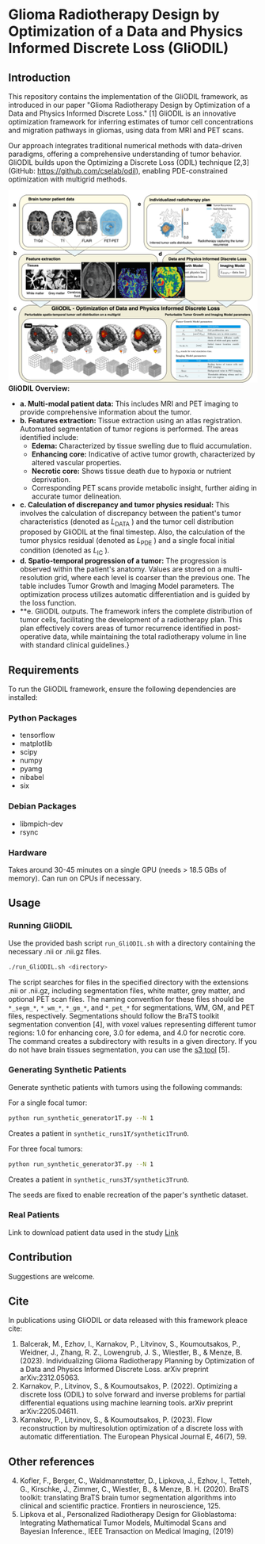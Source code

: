 
# Glioma Radiotherapy Design by Optimization of a Data and Physics Informed Discrete Loss (GliODIL)

## Introduction

This repository contains the implementation of the GliODIL framework, as introduced in our paper "Glioma Radiotherapy Design by Optimization of a Data and Physics Informed Discrete Loss." \[1\] GliODIL is an innovative optimization framework for inferring estimates of tumor cell concentrations and migration pathways in gliomas, using data from MRI and PET scans.

Our approach integrates traditional numerical methods with data-driven paradigms, offering a comprehensive understanding of tumor behavior. GliODIL builds upon  the Optimizing a Discrete Loss (ODIL) technique \[2,3\] (GitHub: https://github.com/cselab/odil),  enabling PDE-constrained optimization with multigrid methods.


![Overview Figure](figures/overview_full.png) 
**GliODIL Overview:**
- **a. Multi-modal patient data:** This includes MRI and PET imaging to provide comprehensive information about the tumor.
- **b. Features extraction:** Tissue extraction using an atlas registration. Automated segmentation of tumor regions is performed. The areas identified include:
  - **Edema:** Characterized by tissue swelling due to fluid accumulation.
  - **Enhancing core:** Indicative of active tumor growth, characterized by altered vascular properties.
  - **Necrotic core:** Shows tissue death due to hypoxia or nutrient deprivation.
  - Corresponding PET scans provide metabolic insight, further aiding in accurate tumor delineation.
- **c. Calculation of discrepancy and tumor physics residual:** This involves the calculation of discrepancy between the patient's tumor characteristics \(denoted as $L_{\text{DATA}}$ \) and the tumor cell distribution proposed by GliODIL at the final timestep. Also, the calculation of the tumor physics residual \(denoted as $L_{\text{PDE}}$ \) and a single focal initial condition \(denoted as $L_{\text{IC}}$ \).
- **d. Spatio-temporal progression of a tumor:** The progression is observed within the patient's anatomy. Values are stored on a multi-resolution grid, where each level is coarser than the previous one. The table includes Tumor Growth and Imaging Model parameters. The optimization process utilizes automatic differentiation and is guided by the loss function. 
- **e. GliODIL outputs. The framework infers the complete distribution of tumor cells, facilitating the development of a radiotherapy plan. This plan effectively covers areas of tumor recurrence identified in post-operative data, while maintaining the total radiotherapy volume in line with standard clinical guidelines.}
## Requirements

To run the GliODIL framework, ensure the following dependencies are installed:

### Python Packages
- tensorflow
- matplotlib
- scipy
- numpy
- pyamg
- nibabel
- six

### Debian Packages
- libmpich-dev
- rsync

### Hardware
Takes around 30-45 minutes on a single GPU (needs > 18.5 GBs of memory). Can run on CPUs if necessary.

## Usage

### Running GliODIL

Use the provided bash script `run_GliODIL.sh` with a directory containing the necessary .nii or .nii.gz files.

```bash
./run_GliODIL.sh <directory>
```
The script searches for files in the specified directory with the extensions .nii or .nii.gz, including segmentation files, white matter, grey matter, and optional PET scan files. The naming convention for these files should be `*_segm_*`, `*_wm_*`, `*_gm_*`, and `*_pet_*` for segmentations, WM, GM, and PET files, respectively. Segmentations should follow the BraTS toolkit segmentation convention \[4], with voxel values representing different tumor regions: 1.0 for enhancing core, 3.0 for edema, and 4.0 for necrotic core. The command creates a subdirectory with results in a given directory.  If you do not have brain tissues segmentation, you can use the [s3 tool](https://github.com/JanaLipkova/s3) \[5\].




### Generating Synthetic Patients

Generate synthetic patients with tumors using the following commands:

For a single focal tumor:
```bash
python run_synthetic_generator1T.py --N 1
```
Creates a patient in `synthetic_runs1T/synthetic1Trun0`.

For three focal tumors:
```bash
python run_synthetic_generator3T.py --N 1
```
Creates a patient in `synthetic_runs3T/synthetic3Trun0`.

The seeds are fixed to enable recreation of the paper's synthetic dataset. 

### Real Patients
Link to download patient data used in the study [Link](http://ftp.server247616.nazwa.pl/GliODIL/GliODIL_realData.zip)

## Contribution

Suggestions are welcome. 

## Cite
In publications using GliODIL or data released with this framework pleace cite:
1. Balcerak, M., Ezhov, I., Karnakov, P., Litvinov, S., Koumoutsakos, P., Weidner, J., Zhang, R. Z., Lowengrub, J. S., Wiestler, B., & Menze, B. (2023). Individualizing Glioma Radiotherapy Planning by Optimization of a Data and Physics Informed Discrete Loss. arXiv preprint arXiv:2312.05063.
2. Karnakov, P., Litvinov, S., & Koumoutsakos, P. (2022). Optimizing a discrete loss (ODIL) to solve forward and inverse problems for partial differential equations using machine learning tools. arXiv preprint arXiv:2205.04611.
3. Karnakov, P., Litvinov, S., & Koumoutsakos, P. (2023). Flow reconstruction by multiresolution optimization of a discrete loss with automatic differentiation. The European Physical Journal E, 46(7), 59.
## Other references
4. Kofler, F., Berger, C., Waldmannstetter, D., Lipkova, J., Ezhov, I., Tetteh, G., Kirschke, J., Zimmer, C., Wiestler, B., & Menze, B. H. (2020). BraTS toolkit: translating BraTS brain tumor segmentation algorithms into clinical and scientific practice. Frontiers in neuroscience, 125.
5. Lipkova et al., Personalized Radiotherapy Design for Glioblastoma: Integrating Mathematical Tumor Models, Multimodal Scans and Bayesian Inference., IEEE Transaction on Medical Imaging, (2019)
